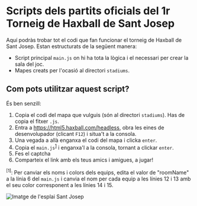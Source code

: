 
# Scripts dels partits oficials del 1r Torneig de Haxball de Sant Josep

Aquí podràs trobar tot el codi que fan funcionar el torneig de Haxball de Sant Josep. Estan estructurats de la següent manera:

* Script principal `main.js` on hi ha tota la lògica i el necessari per crear la sala del joc.
* Mapes creats per l'ocasió al directori `stadiums`.


## Com pots utilitzar aquest script?

És ben senzill:
1. Copia el codi del mapa que vulguis (són al directori `stadiums`). Has de copia el fitxer `.js`.
2. Entra a https://html5.haxball.com/headless, obra les eines de desenvolupador (clicant `F12`) i situa't a la consola.
3. Una vegada a allà enganxa el codi del mapa i clicka `enter`.
4. Copia el `main.js`<sup>[1](#Nota)</sup> i enganxa'l a la consola, tornant a clickar `enter`.
5. Fes el captcha
6. Comparteix el link amb els teus amics i amigues, a jugar!


<sup>[<a name="Nota">1</a>]</sup>: Per canviar els noms i colors dels equips, edita el valor de "roomName" a la línia 6  del `main.js` i canvia el nom per cada equip a les línies 12 i 13 amb el seu color corresponent a les línies 14 i 15.

![Imatge de l'esplai Sant Josep](https://pbs.twimg.com/profile_images/1044144595389624321/G0XfX45p_400x400.jpg)
